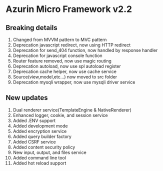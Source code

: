 # Azurin Micro Framework v2.2

## Breaking details
1. Changed from MVVM pattern to MVC pattern
2. Deprecation javascript redirect, now using HTTP redirect
3. Deprecation for send_404 function, now handled by response handler
4. Deprecation for javascript console function
5. Router feature removed, now use magic routing
6. Deprecation autoload, now use spl autoload register
7. Deprecation cache helper, now use cache service
8. Source(view,model,etc...) now moved to src folder
9. Deprecation mysqli wrapper, now use mysqli driver service

## New updates
1. Dual renderer service(TemplateEngine & NativeRenderer)
2. Enhanced logger, cookie, and session service
3. Added .ENV support
4. Added development mode
6. Added encryption service
7. Added query builder factory
8. Added CSRF service
9. Added content security policy
10. New input, output, and files service
11. Added command line tool
12. Added hot reload support

